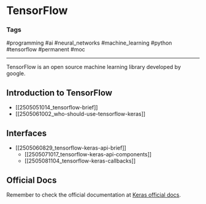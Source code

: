 # TensorFlow

### Tags

#programming #ai #neural_networks #machine_learning #python #tensorflow #permanent #moc 

---

TensorFlow is an open source machine learning library developed by google.
## Introduction to TensorFlow
- [[2505051014_tensorflow-brief]]
- [[2505061002_who-should-use-tensorflow-keras]]

## Interfaces
- [[2505060829_tensorflow-keras-api-brief]]
	- [[2505071017_tensorflow-keras-api-components]]
	- [[2505081104_tensorflow-keras-callbacks]]

## Official Docs
Remember to check the official documentation at [Keras official docs](https://www.tensorflow.org/guide/keras).

